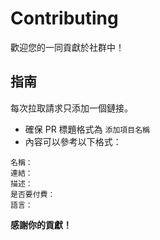 # Contributing
歡迎您的一同貢獻於社群中！

## 指南
每次拉取請求只添加一個鏈接。

* 確保 PR 標題格式為 `添加項目名稱`
* 內容可以參考以下格式：
```
名稱：
連結：
描述：
是否要付費：
語言：
```

**感謝你的貢獻！**
